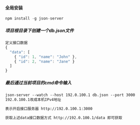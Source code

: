 #### 全局安装

```js
npm install -g json-server
```

##### 项目根目录下创建一个db.json文件

```js
定义接口数据
{
  "data": [
    { "id": 1, "name": "John" },
    { "id": 2, "name": "Jane" }
  ]
}
```

##### 最后通过当前项目的cmd命令输入

```html
json-server --watch --host 192.0.100.1 db.json --port 3000
192.0.100.1改成本机IPv4地址

表示开启接口服务器 http://192.0.100.1:3000

获取上述data接口数据方式 http://192.0.100.1/data 即可获取
```



